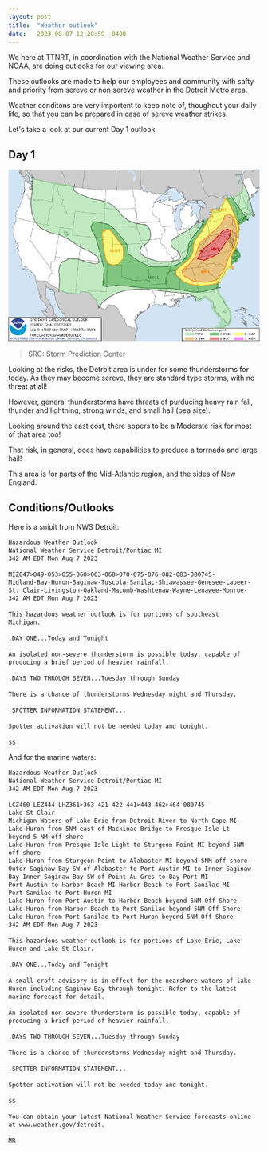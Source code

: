```yaml
---
layout: post
title: 	"Weather outlook"
date: 	2023-08-07 12:28:59 -0400
---
```


We here at TTNRT, in coordination with the National Weather Service and NOAA, are doing outlooks for our viewing area.

These outlooks are made to help our employees and community with safty and priority from sereve or non sereve weather in the Detroit Metro area.

Weather conditons are very importent to keep note of, thoughout your daily life, so that you can be prepared in case of sereve weather strikes.



Let's take a look at our current Day 1 outlook

## Day 1
![](/images/archives/day1outlookaug.png)

> SRC: Storm Prediction Center

Looking at the risks, the Detroit area is under for some thunderstorms for today. As they may become sereve, they are standard type storms, with no threat at all!

However, general thunderstorms have threats of purducing heavy rain fall, thunder and lightning, strong winds, and small hail (pea size).

Looking around the east cost, there appers to be a Moderate risk for most of that area too!

That risk, in general, does have capabilities to produce a torrnado and large hail!

This area is for parts of the Mid-Atlantic region, and the sides of New England.

## Conditions/Outlooks
Here is a snipit from NWS Detroit:

```
Hazardous Weather Outlook
National Weather Service Detroit/Pontiac MI
342 AM EDT Mon Aug 7 2023

MIZ047>049-053>055-060>063-068>070-075-076-082-083-080745-
Midland-Bay-Huron-Saginaw-Tuscola-Sanilac-Shiawassee-Genesee-Lapeer-
St. Clair-Livingston-Oakland-Macomb-Washtenaw-Wayne-Lenawee-Monroe-
342 AM EDT Mon Aug 7 2023

This hazardous weather outlook is for portions of southeast
Michigan.

.DAY ONE...Today and Tonight

An isolated non-severe thunderstorm is possible today, capable of
producing a brief period of heavier rainfall.

.DAYS TWO THROUGH SEVEN...Tuesday through Sunday

There is a chance of thunderstorms Wednesday night and Thursday.

.SPOTTER INFORMATION STATEMENT...

Spotter activation will not be needed today and tonight.

$$
```

And for the marine waters:

```
Hazardous Weather Outlook
National Weather Service Detroit/Pontiac MI
342 AM EDT Mon Aug 7 2023

LCZ460-LEZ444-LHZ361>363-421-422-441>443-462>464-080745-
Lake St Clair-
Michigan Waters of Lake Erie from Detroit River to North Cape MI-
Lake Huron from 5NM east of Mackinac Bridge to Presque Isle Lt
beyond 5 NM off shore-
Lake Huron from Presque Isle Light to Sturgeon Point MI beyond 5NM
off shore-
Lake Huron from Sturgeon Point to Alabaster MI beyond 5NM off shore-
Outer Saginaw Bay SW of Alabaster to Port Austin MI to Inner Saginaw
Bay-Inner Saginaw Bay SW of Point Au Gres to Bay Port MI-
Port Austin to Harbor Beach MI-Harbor Beach to Port Sanilac MI-
Port Sanilac to Port Huron MI-
Lake Huron from Port Austin to Harbor Beach beyond 5NM Off Shore-
Lake Huron from Harbor Beach to Port Sanilac beyond 5NM Off Shore-
Lake Huron from Port Sanilac to Port Huron beyond 5NM Off Shore-
342 AM EDT Mon Aug 7 2023

This hazardous weather outlook is for portions of Lake Erie, Lake
Huron and Lake St Clair.

.DAY ONE...Today and Tonight

A small craft advisory is in effect for the nearshore waters of lake
Huron including Saginaw Bay through tonight. Refer to the latest
marine forecast for detail.

An isolated non-severe thunderstorm is possible today, capable of
producing a brief period of heavier rainfall.

.DAYS TWO THROUGH SEVEN...Tuesday through Sunday

There is a chance of thunderstorms Wednesday night and Thursday.

.SPOTTER INFORMATION STATEMENT...

Spotter activation will not be needed today and tonight.

$$

You can obtain your latest National Weather Service forecasts online
at www.weather.gov/detroit.

MR
```
